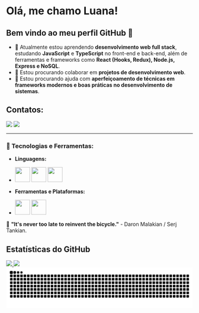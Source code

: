 # Olá, me chamo Luana! 
## Bem vindo ao meu perfil GitHub 👋


- 🌱 Atualmente estou aprendendo **desenvolvimento web full stack**, estudando **JavaScript** e **TypeScript** no front-end e back-end, além de ferramentas e frameworks como **React (Hooks, Redux), Node.js, Express e NoSQL**.
- 👯 Estou procurando colaborar em **projetos de desenvolvimento web**.
- 🤔 Estou procurando ajuda com **aperfeiçoamento de técnicas em frameworks modernos e boas práticas no desenvolvimento de sistemas**.

## Contatos:
<div>
<a href = "mailto:rsantos.luana@gmail.com"><img loading="lazy" src="https://img.shields.io/badge/Gmail-D14836?style=for-the-badge&logo=gmail&logoColor=white" target="_blank"></a>
<a href="https://www.linkedin.com/in/luana-ribeiro-dos-santos/" target="_blank"><img loading="lazy" src="https://img.shields.io/badge/-LinkedIn-%230077B5?style=for-the-badge&logo=linkedin&logoColor=white" target="_blank"></a>   
</div>

---

### 🌟 Tecnologias e Ferramentas:
- **Linguagens:**
-  <img src="https://cdn.jsdelivr.net/gh/devicons/devicon@latest/icons/html5/html5-original-wordmark.svg" width="40" height="40"/>  <img src="https://cdn.jsdelivr.net/gh/devicons/devicon@latest/icons/css3/css3-original-wordmark.svg" width="40" height="40"/> <img src="https://cdn.jsdelivr.net/gh/devicons/devicon@latest/icons/javascript/javascript-original.svg" width="40" height="40"/>
            
- **Ferramentas e Plataformas:**
- <img loading="lazy" src="https://cdn.jsdelivr.net/gh/devicons/devicon/icons/git/git-original.svg" width="40" height="40"/>   <img src="https://cdn.jsdelivr.net/gh/devicons/devicon@latest/icons/github/github-original-wordmark.svg" width="40" height="40"/>
            
🎯 **"It's never too late to reinvent the bicycle."** - Daron Malakian / Serj Tankian.

## Estatísticas do GitHub

<div>
<a href="https://github.com/lua-rib">
<img loading="lazy" width="400px" src="https://github-readme-stats.vercel.app/api/top-langs/?username=lua-rib&layout=compact&langs_count=7&theme=dracula"/>
<img loading="lazy" width="400px" src="https://github-readme-stats.vercel.app/api?username=lua-rib&show_icons=true&theme=dracula&include_all_commits=true&count_private=true"/>
</div>

<picture>
  <source media="(prefers-color-scheme: dark)" srcset="https://raw.githubusercontent.com/lua-rib/lua-rib/output/github-contribution-grid-snake-dark.svg">
  <source media="(prefers-color-scheme: light)" srcset="https://raw.githubusercontent.com/lua-rib/lua-rib/output/github-contribution-grid-snake.svg">
  <img alt="github contribution grid snake animation" src="https://raw.githubusercontent.com/lua-rib/lua-rib/output/github-contribution-grid-snake.svg">
</picture>




